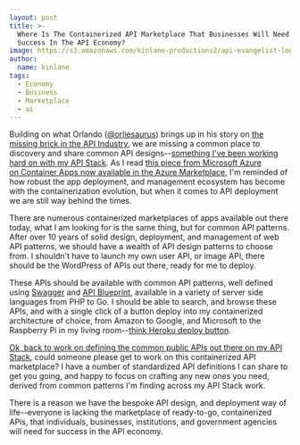 ```yaml
---
layout: post
title: >-
  Where Is The Containerized API Marketplace That Businesses Will Need For
  Success In The API Economy?
image: https://s3.amazonaws.com/kinlane-productions2/api-evangelist-logos/api-evangelist-butterfly-vertical.png
author:
  name: kinlane
tags:
  - Economy
  - Business
  - Marketplace
  - ai
---
```

Building on what Orlando ([@orliesaurus](https://twitter.com/orliesaurus)) brings up in his story on [the missing brick in the API Industry](https://medium.com/@orliesaurus/the-missing-brick-in-the-api-industry-1163a9c25791), we are missing a common place to discovery and share common API designs--[something I've been working hard on with my API Stack](http://theapistack.com). As I read [this piece from Microsoft Azure on Container Apps now available in the Azure Marketplace](http://azure.microsoft.com/blog/2015/06/23/container-apps-now-available-in-the-azure-marketplace/), I'm reminded of how robust the app deployment, and management ecosystem has become with the containerization evolution, but when it comes to API deployment we are still way behind the times.

There are numerous containerized marketplaces of apps available out there today, what I am looking for is the same thing, but for common API patterns. After over 10 years of solid design, deployment, and management of web API patterns, we should have a wealth of API design patterns to choose from. I shouldn't have to launch my own user API, or image API, there should be the WordPress of APIs out there, ready for me to deploy.

These APIs should be available with common API patterns, well defined using [Swagger](http://swagger.io) and [API Blueprint](http://apiblueprint.org), available in a variety of server side languages from PHP to Go. I should be able to search, and browse these APIs, and with a single click of a button deploy into my containerized architecture of choice, from Amazon to Google, and Microsoft to the Raspberry Pi in my living room--[think Heroku deploy button](https://devcenter.heroku.com/articles/heroku-button).

[Ok, back to work on defining the common public APIs out there on my API Stack](http://theapistack.com/companies.html), could someone please get to work on this containerized API marketplace? I have a number of standardized API definitions I can share to get you going, and happy to focus on crafting any new ones you need, derived from common patterns I'm finding across my API Stack work.

There is a reason we have the bespoke API design, and deployment way of life--everyone is lacking the marketplace of ready-to-go, containerized APis, that individuals, businesses, institutions, and government agencies will need for success in the API economy.